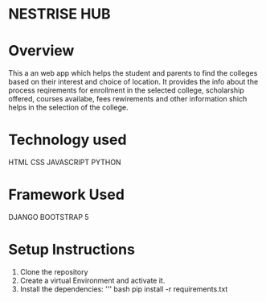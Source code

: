 # NESTRISE HUB

# Overview
This a an web app which helps the student and parents to find the colleges based on their interest and choice of location.
It provides the info about the process reqirements for enrollment in the selected college, scholarship offered, courses availabe,
fees rewirements and other information shich helps in the selection of the college.

# Technology used
HTML
CSS
JAVASCRIPT
PYTHON

# Framework Used
DJANGO
BOOTSTRAP 5

# Setup Instructions
1. Clone the repository
2. Create a virtual Environment and activate it.
3. Install the dependencies:
    ''' bash
    pip install -r requirements.txt
